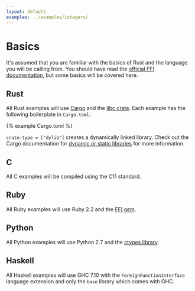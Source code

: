 ```yaml
---
layout: default
examples: ../examples/integers/
---
```


# Basics

It's assumed that you are familiar with the basics of Rust and the
language you will be calling from. You should have read the
[official FFI documentation][official], but some basics will be
covered here.

## Rust

All Rust examples will use [Cargo] and the [libc crate][libc]. Each
example has the following boilerplate in `Cargo.toml`:

{% example Cargo.toml %}

`crate-type = ["dylib"]` creates a dynamically linked library.
Check out the Cargo documentation for
[dynamic or static libraries][dyn-stat] for more information.

## C

All C examples will be compiled using the C11 standard.

## Ruby

All Ruby examples will use Ruby 2.2 and the [FFI gem][gem].

## Python

All Python examples will use Python 2.7 and the [ctypes library][ctypes].

## Haskell

All Haskell examples will use GHC 7.10 with the `ForeignFunctionInterface`
language extension and only the `base` library which comes with GHC.

[official]: https://doc.rust-lang.org/book/ffi.html
[Cargo]: https://crates.io/
[libc]: http://doc.rust-lang.org/libc/libc/index.html
[dyn-stat]: http://doc.crates.io/manifest.html#building-dynamic-or-static-libraries
[gem]: https://github.com/ffi/ffi
[ctypes]: https://docs.python.org/2/library/ctypes.html
